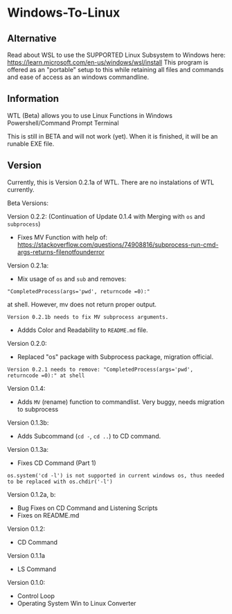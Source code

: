 # Windows-To-Linux

## Alternative
Read about WSL to use the SUPPORTED Linux Subsystem to Windows here: https://learn.microsoft.com/en-us/windows/wsl/install
This program is offered as an "portable" setup to this while retaining all files and commands and ease of access as an windows commandline.

## Information 
WTL (Beta) allows you to use Linux Functions in Windows Powershell/Command Prompt Terminal

This is still in BETA and will not work (yet). When it is finished, it will be an runable EXE file.

## Version
Currently, this is Version 0.2.1a of WTL. There are no instalations of WTL currently.

Beta Versions:

Version 0.2.2:
(Continuation of Update 0.1.4 with Merging with ```os``` and ```subprocess```)
- Fixes MV Function with help of:
https://stackoverflow.com/questions/74908816/subprocess-run-cmd-args-returns-filenotfounderror

Version 0.2.1a:
- Mix usage of ```os``` and ```sub``` and removes:
```
"CompletedProcess(args='pwd', returncode =0):"
```
at shell. However, mv does not return proper output. 
```
Version 0.2.1b needs to fix MV subprocess arguments.
```
- Addds Color and Readability to ```README.md``` file.

Version 0.2.0:
 - Replaced "os" package with Subprocess package, migration official.
 ```
 Version 0.2.1 needs to remove: "CompletedProcess(args='pwd', returncode =0):" at shell
 ```

Version 0.1.4:
- Adds ```MV``` (rename) function to commandlist. Very buggy, needs migration to subprocess

Version 0.1.3b:
- Adds Subcommand (```cd -```, ```cd ..```) to CD command. 

Version 0.1.3a:
- Fixes CD Command (Part 1)
```
os.system('cd -l') is not supported in current windows os, thus needed to be replaced with os.chdir('-l')
```

Version 0.1.2a, b:
- Bug Fixes on CD Command and Listening Scripts
- Fixes on README.md

Version 0.1.2:
- CD Command

Version 0.1.1a
- LS Command

Version 0.1.0: 
- Control Loop
- Operating System Win to Linux Converter
